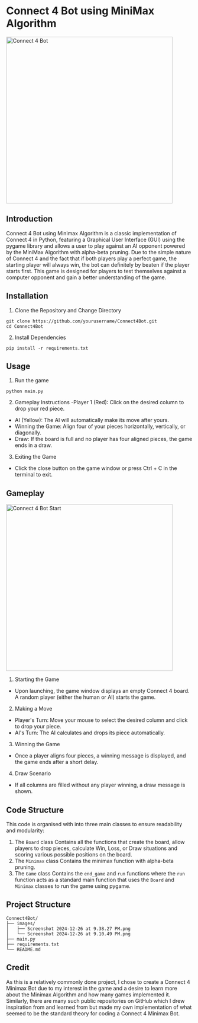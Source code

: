 # Connect 4 Bot using MiniMax Algorithm #

<img src="images/Screenshot 2024-12-26 at 9.10.49 PM.png" alt="Connect 4 Bot" width="450"/>

## Introduction

Connect 4 Bot using Minimax Algorithm is a classic implementation of Connect 4 in Python, featuring a Graphical User Interface (GUI) using the pygame library and allows a user to play against an AI opponent powered by the MiniMax Algorithm with alpha-beta pruning. Due to the simple nature of Connect 4 and the fact that if both players play a perfect game, the starting player will always win, the bot can definitely by beaten if the player starts first. This game is designed for players to test themselves against a computer opponent and gain a better understanding of the game. 

## Installation

1. Clone the Repository and Change Directory
```
git clone https://github.com/yourusername/Connect4Bot.git
cd Connect4Bot
```
2. Install Dependencies
```
pip install -r requirements.txt
```

## Usage

1. Run the game
```
python main.py
```
2. Gameplay Instructions
-Player 1 (Red): Click on the desired column to drop your red piece.
- AI (Yellow): The AI will automatically make its move after yours.
- Winning the Game: Align four of your pieces horizontally, vertically, or diagonally.
- Draw: If the board is full and no player has four aligned pieces, the game ends in a draw.
3. Exiting the Game
- Click the close button on the game window or press Ctrl + C in the terminal to exit.

## Gameplay

<img src="images/Screenshot 2024-12-26 at 9.38.27 PM.png" alt="Connect 4 Bot Start" width="450"/>

1. Starting the Game
- Upon launching, the game window displays an empty Connect 4 board. A random player (either the human or AI) starts the game.
2. Making a Move
- Player's Turn: Move your mouse to select the desired column and click to drop your piece.
- AI's Turn: The AI calculates and drops its piece automatically.
3. Winning the Game
- Once a player aligns four pieces, a winning message is displayed, and the game ends after a short delay.
4. Draw Scenario
- If all columns are filled without any player winning, a draw message is shown.

## Code Structure

This code is organised with into three main classes to ensure readability and modularity:

1. The `Board` class 
Contains all the functions that create the board, allow players to drop pieces, calculate Win, Loss, or Draw situations and scoring various possible positions on the board. 
2. The `Minimax` class
Contains the minimax function with alpha-beta pruning. 
3. The `Game` class
Contains the `end_game` and `run` functions where the `run` function acts as a standard main function that uses the `Board` and `Minimax` classes to run the game using pygame.

## Project Structure

```
Connect4Bot/
├── images/
│   ├── Screenshot 2024-12-26 at 9.38.27 PM.png
│   └── Screenshot 2024-12-26 at 9.10.49 PM.png
├── main.py
├── requirements.txt
└── README.md
```

## Credit

As this is a relatively commonly done project, I chose to create a Connect 4 Minimax Bot due to my interest in the game and a desire to learn more about the Minimax Algorithm and how many games implemented it. Similarly, there are many such public repositories on GitHub which I drew inspiration from and learned from but made my own implementation of what seemed to be the standard theory for coding a Connect 4 Minimax Bot.
